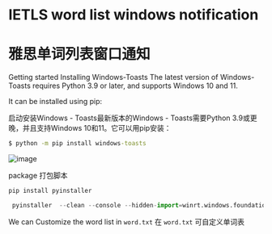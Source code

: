 # IETLS word list windows notification
# 雅思单词列表窗口通知
Getting started
Installing Windows-Toasts
The latest version of Windows-Toasts requires Python 3.9 or later, and supports Windows 10 and 11.

It can be installed using pip:

启动安装Windows - Toasts最新版本的Windows - Toasts需要Python 3.9或更晚，并且支持Windows 10和11。它可以用pip安装：

``` cmd
$ python -m pip install windows-toasts
```
![image](https://github.com/user-attachments/assets/60834a43-343c-4a00-907f-d86244d1f5b7)

package
打包脚本
```python
pip install pyinstaller

 pyinstaller  --clean --console --hidden-import=winrt.windows.foundation.collections --hidden-import=winrt.windows.ui.notifications --icon=logo.ico --add-data="word.txt;." IETLS.py
```
We can Customize the word list in `word.txt`
在 `word.txt` 可自定义单词表